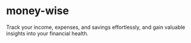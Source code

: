 # money-wise
Track your income, expenses, and savings effortlessly, and gain valuable insights into your financial health.
